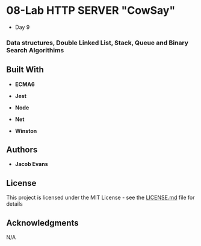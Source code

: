 # 08-Lab HTTP SERVER "CowSay"

* Day 9
 
### Data structures, Double Linked List, Stack, Queue and Binary Search Algorithims 

## Built With
* **ECMA6**

* **Jest**

* **Node**

* **Net** 

* **Winston**

## Authors

* **Jacob Evans**

## License

This project is licensed under the MIT License - see the [LICENSE.md](LICENSE.md) file for details

## Acknowledgments

N/A